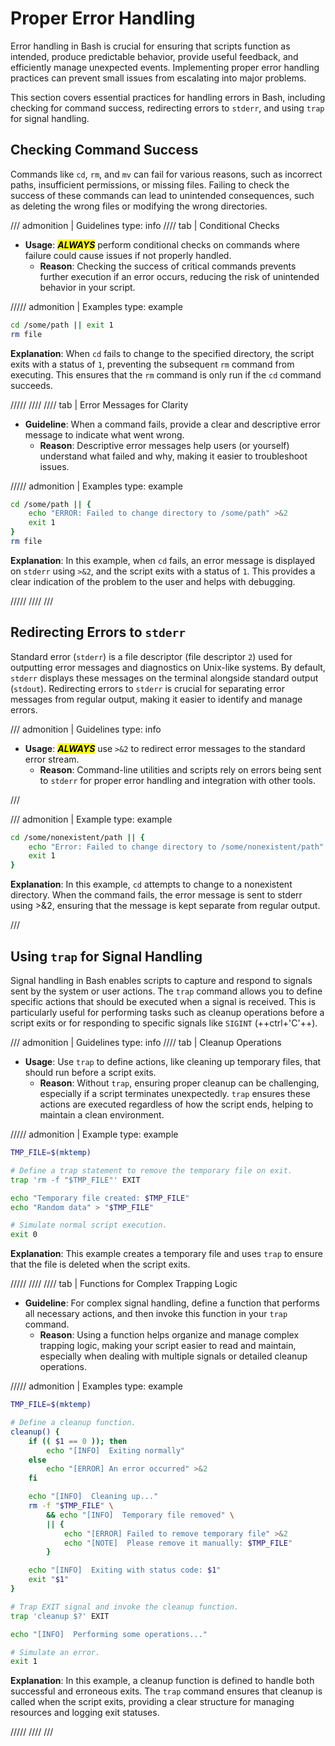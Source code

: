 # Proper Error Handling

Error handling in Bash is crucial for ensuring that scripts function as intended, produce predictable behavior, provide useful feedback, and efficiently manage unexpected events. Implementing proper error handling practices can prevent small issues from escalating into major problems.

This section covers essential practices for handling errors in Bash, including checking for command success, redirecting errors to `stderr`, and using `trap` for signal handling.

## Checking Command Success

Commands like `cd`, `rm`, and `mv` can fail for various reasons, such as incorrect paths, insufficient permissions, or missing files. Failing to check the success of these commands can lead to unintended consequences, such as deleting the wrong files or modifying the wrong directories.

/// admonition | Guidelines
    type: info
//// tab | Conditional Checks

- **Usage**: <mark>**_ALWAYS_**</mark> perform conditional checks on commands where failure could cause issues if not properly handled.
    - **Reason**: Checking the success of critical commands prevents further execution if an error occurs, reducing the risk of unintended behavior in your script.

///// admonition | Examples
    type: example

```bash
cd /some/path || exit 1
rm file
```

**Explanation**: When `cd` fails to change to the specified directory, the script exits with a status of `1`, preventing the subsequent `rm` command from executing. This ensures that the `rm` command is only run if the `cd` command succeeds.

/////
////
//// tab | Error Messages for Clarity

- **Guideline**: When a command fails, provide a clear and descriptive error message to indicate what went wrong.
    - **Reason**: Descriptive error messages help users (or yourself) understand what failed and why, making it easier to troubleshoot issues.

///// admonition | Examples
    type: example

```bash
cd /some/path || {
    echo "ERROR: Failed to change directory to /some/path" >&2
    exit 1
}
rm file
```

**Explanation**: In this example, when `cd` fails, an error message is displayed on `stderr` using `>&2`, and the script exits with a status of `1`. This provides a clear indication of the problem to the user and helps with debugging.

/////
////
///

## Redirecting Errors to `stderr`

Standard error (`stderr`) is a file descriptor (file descriptor `2`) used for outputting error messages and diagnostics on Unix-like systems. By default, `stderr` displays these messages on the terminal alongside standard output (`stdout`). Redirecting errors to `stderr` is crucial for separating error messages from regular output, making it easier to identify and manage errors.

/// admonition | Guidelines
    type: info

- **Usage**: <mark>**_ALWAYS_**</mark> use `>&2` to redirect error messages to the standard error stream.
    - **Reason**: Command-line utilities and scripts rely on errors being sent to `stderr` for proper error handling and integration with other tools.

///

/// admonition | Example
    type: example

```bash
cd /some/nonexistent/path || {
    echo "Error: Failed to change directory to /some/nonexistent/path" >&2
    exit 1
}
```

**Explanation**: In this example, `cd` attempts to change to a nonexistent directory. When the command fails, the error message is sent to stderr using >&2, ensuring that the message is kept separate from regular output.

///

## Using `trap` for Signal Handling

Signal handling in Bash enables scripts to capture and respond to signals sent by the system or user actions. The `trap` command allows you to define specific actions that should be executed when a signal is received. This is particularly useful for performing tasks such as cleanup operations before a script exits or for responding to specific signals like `SIGINT` (++ctrl+'C'++).

/// admonition | Guidelines
    type: info
//// tab | Cleanup Operations

- **Usage**: Use `trap` to define actions, like cleaning up temporary files, that should run before a script exits.
    - **Reason**: Without `trap`, ensuring proper cleanup can be challenging, especially if a script terminates unexpectedly. `trap` ensures these actions are executed regardless of how the script ends, helping to maintain a clean environment.

///// admonition | Example
    type: example

```bash
TMP_FILE=$(mktemp)

# Define a trap statement to remove the temporary file on exit.
trap 'rm -f "$TMP_FILE"' EXIT

echo "Temporary file created: $TMP_FILE"
echo "Random data" > "$TMP_FILE"

# Simulate normal script execution.
exit 0
```

**Explanation**: This example creates a temporary file and uses `trap` to ensure that the file is deleted when the script exits.

/////
////
//// tab | Functions for Complex Trapping Logic

- **Guideline**: For complex signal handling, define a function that performs all necessary actions, and then invoke this function in your `trap` command.
    - **Reason**: Using a function helps organize and manage complex trapping logic, making your script easier to read and maintain, especially when dealing with multiple signals or detailed cleanup operations.

///// admonition | Examples
    type: example

```bash
TMP_FILE=$(mktemp)

# Define a cleanup function.
cleanup() {
    if (( $1 == 0 )); then
        echo "[INFO]  Exiting normally"
    else
        echo "[ERROR] An error occurred" >&2
    fi

    echo "[INFO]  Cleaning up..."
    rm -f "$TMP_FILE" \
        && echo "[INFO]  Temporary file removed" \
        || {
            echo "[ERROR] Failed to remove temporary file" >&2
            echo "[NOTE]  Please remove it manually: $TMP_FILE"
        }

    echo "[INFO]  Exiting with status code: $1"
    exit "$1"
}

# Trap EXIT signal and invoke the cleanup function.
trap 'cleanup $?' EXIT

echo "[INFO]  Performing some operations..."

# Simulate an error.
exit 1
```

**Explanation**: In this example, a cleanup function is defined to handle both successful and erroneous exits. The `trap` command ensures that cleanup is called when the script exits, providing a clear structure for managing resources and logging exit statuses.

/////
////
///
